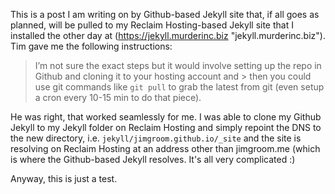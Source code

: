 This is a post I am writing on by Github-based Jekyll site that, if all goes as planned, will be pulled to my Reclaim Hosting-based Jekyll site that I installed the other day at  (https://jekyll.murderinc.biz "jekyll.murderinc.biz"). Tim gave me the following instructions:

> I’m not sure the exact steps but it would involve setting up the repo in Github and cloning it to your hosting account and  > then you could use git commands like ```git pull``` to grab the latest from git (even setup a cron every 10-15 min to do 
> that piece).

He was right, that worked seamlessly for me. I was able to clone my Github Jekyll to my Jekyll folder on Reclaim Hosting and simply repoint the DNS to the new directory, i.e. ```jekyll/jimgroom.github.io/_site``` and the site is resolving on Reclaim Hosting at an address other than jimgroom.me (which is where the Github-based Jekyll resolves. It's all very complicated :)

Anyway, this is just a test.
